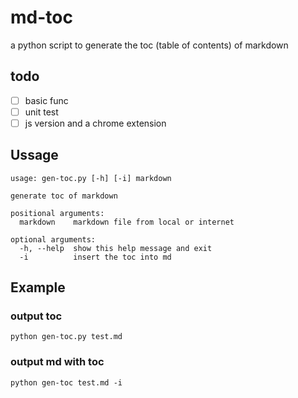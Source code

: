# md-toc
a python script to generate the toc (table of contents) of markdown

## todo
- [ ] basic func
- [ ] unit test
- [ ] js version and a chrome extension

## Ussage

```
usage: gen-toc.py [-h] [-i] markdown

generate toc of markdown

positional arguments:
  markdown    markdown file from local or internet

optional arguments:
  -h, --help  show this help message and exit
  -i          insert the toc into md
```

## Example
### output toc
```
python gen-toc.py test.md
```
### output md with toc
```
python gen-toc test.md -i
```